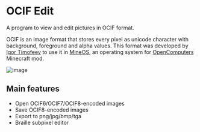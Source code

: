 # OCIF Edit
A program to view and edit pictures in OCIF format.

OCIF is an image format that stores every pixel as unicode character with background, foreground and alpha values.
This format was developed by [Igor Timofeev](https://Github.com/IgorTimofeev) to use it in [MineOS](https://Github.com/IgorTimofeev/MineOS),
an operating system for [OpenComputers](https://github.com/MightyPirates/OpenComputers/) Minecraft mod.

![image](https://github.com/Smok1e/MineOSIconEdit/assets/33802666/61bf2944-0125-4083-88f9-c5771a9f71b1)

## Main features
* Open OCIF6/OCIF7/OCIF8-encoded images
* Save OCIF8-encoded images
* Export to png/jpg/bmp/tga
* Braille subpixel editor
